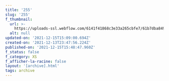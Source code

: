 ```yaml
---
title: '255'
slug: '255'
f_thumbnail:
  url: >-
    https://uploads-ssl.webflow.com/6141f41868c3e33a265cbfe7/61b7dba849d3c46be051d81a_255.jpg
  alt: null
updated-on: '2021-12-15T15:09:00.694Z'
created-on: '2021-12-13T23:47:56.224Z'
published-on: '2021-12-15T15:48:47.960Z'
f_status: false
f_category: XS
f_afficher-la-racine: false
layout: '[archive].html'
tags: archive
---
```



